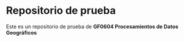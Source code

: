 # Repositorio de prueba

Este es un repositorio de prueba de **GF0604 Procesamientos de Datos Geográficos**  
